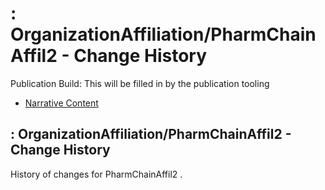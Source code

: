 # : OrganizationAffiliation/PharmChainAffil2 - Change History

Publication Build: This will be filled in by the publication tooling

* [Narrative Content](OrganizationAffiliation-PharmChainAffil2.html)

## : OrganizationAffiliation/PharmChainAffil2 - Change History

History of changes for PharmChainAffil2 .